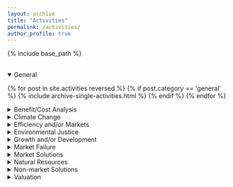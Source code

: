 ```yaml
---
layout: archive
title: "Activities"
permalink: /activities/
author_profile: true
---
```


<!-- Google tag (gtag.js) -->
<script async src="https://www.googletagmanager.com/gtag/js?id=G-8CEVZ95BRH"></script>
<script>
  window.dataLayer = window.dataLayer || [];
  function gtag(){dataLayer.push(arguments);}
  gtag('js', new Date());

  gtag('config', 'G-8CEVZ95BRH');
</script>

<!-- Table 1 from paper, Course Topics: Market failure, efficiency and/or markets, climate change, market solutions, natural resources, valuation, non-market valuation, benefit/cost analysis, growth and/or development, environmental justice, population -->



{% include base_path %}

<br>

<details open>
<summary>
General
</summary>

{% for post in site.activities reversed %}
    {% if post.category == 'general' %}
      {% include archive-single-activities.html %}
    {% endif %}
{% endfor %}

</details>


<details close>
<summary class="id1">
Benefit/Cost Analysis
</summary>

{% for post in site.activities reversed %}
  {% if post.category == 'benefit-cost' %}
    {% include archive-single-activities.html %}
  {% endif %}
{% endfor %}

</details>


<details close>
<summary class="id2">
Climate Change
</summary>

{% for post in site.activities reversed %}
  {% if post.category == 'climate change  ' %}
    {% include archive-single-activities.html %}
  {% endif %}
{% endfor %}

</details>


<details close>
<summary>
Efficiency and/or Markets
</summary>

{% for post in site.activities reversed %}
  {% if post.category == 'efficiency' %}
    {% include archive-single-activities.html %}
  {% endif %}
{% endfor %}

</details>

<details close>
<summary class = "id1">
Environmental Justice
</summary>

{% for post in site.activities reversed %}
    {% if post.category == 'environmental justice' %}
      {% include archive-single-activities.html %}
    {% endif %}
{% endfor %}

</details>


<details close>
<summary class="id2">
Growth and/or Development
</summary>

{% for post in site.activities reversed %}
  {% if post.type == 'pr' %}
    {% if post.category == 'growth and development' %}
    {% include archive-single-activities.html %}
    {% endif %}
  {% endif %}
{% endfor %}

</details>

<details close>
<summary>
Market Failure
</summary>

{% for post in site.activities reversed %}
  {% if post.type == 'pr' %}
    {% if post.category == 'market failure' %}
    {% include archive-single-activities.html %}
    {% endif %}
  {% endif %}
{% endfor %}

</details>

<details close>
<summary class="id1">
Market Solutions
</summary>

{% for post in site.activities reversed %}
  {% if post.type == 'pr' %}
    {% if post.category == 'market solutions' %}
    {% include archive-single-activities.html %}
    {% endif %}
  {% endif %}
{% endfor %}

</details>

<details close>
<summary class="id2">
Natural Resources
</summary>

{% for post in site.activities reversed %}
  {% if post.type == 'pr' %}
    {% if post.category == 'natural resources' %}
    {% include archive-single-activities.html %}
    {% endif %}
  {% endif %}
{% endfor %}

</details>


<details close>
<summary>
Non-market Solutions
</summary>

{% for post in site.activities reversed %}
  {% if post.type == 'pr' %}
    {% if post.category == 'non-market solutions' %}
    {% include archive-single-activities.html %}
    {% endif %}
  {% endif %}
{% endfor %}

</details>

<details close>
<summary class="id1">
Valuation
</summary>

{% for post in site.activities reversed %}
  {% if post.type == 'pr' %}
    {% if post.category == 'valuation' %}
    {% include archive-single-activities.html %}
    {% endif %}
  {% endif %}
{% endfor %}

</details>